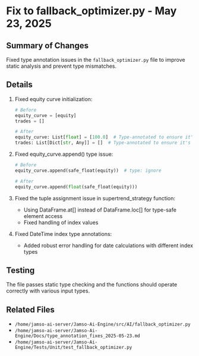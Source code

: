 # Fix to fallback_optimizer.py - May 23, 2025

## Summary of Changes

Fixed type annotation issues in the `fallback_optimizer.py` file to improve static analysis and prevent type mismatches.

## Details

1. Fixed equity curve initialization:
   ```python
   # Before
   equity_curve = [equity]
   trades = []
   
   # After
   equity_curve: List[float] = [100.0]  # Type-annotated to ensure it's a list of floats
   trades: List[Dict[str, Any]] = []  # Type-annotated to ensure it's a list of dictionaries
   ```

2. Fixed equity_curve.append() type issue:
   ```python
   # Before
   equity_curve.append(safe_float(equity))  # type: ignore
   
   # After
   equity_curve.append(float(safe_float(equity)))
   ```

3. Fixed the tuple assignment issue in supertrend_strategy function:
   - Using DataFrame.at[] instead of DataFrame.loc[] for type-safe element access
   - Fixed handling of index values

4. Fixed DateTime index type annotations:
   - Added robust error handling for date calculations with different index types

## Testing

The file passes static type checking and the functions should operate correctly with various input types.

## Related Files

- `/home/jamso-ai-server/Jamso-Ai-Engine/src/AI/fallback_optimizer.py`
- `/home/jamso-ai-server/Jamso-Ai-Engine/Docs/type_annotation_fixes_2025-05-23.md`
- `/home/jamso-ai-server/Jamso-Ai-Engine/Tests/Unit/test_fallback_optimizer.py`
